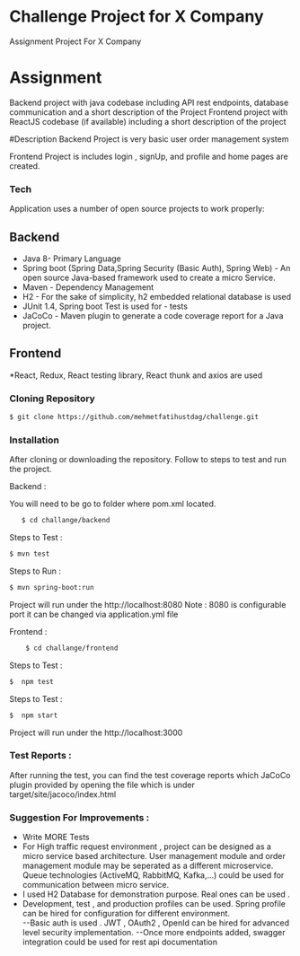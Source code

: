 # Challenge Project for X Company
Assignment Project For X Company

# Assignment 
Backend project with java codebase including API rest endpoints, database communication and a short description of the Project
Frontend project with ReactJS codebase (if available) including a short description of the project

#Description
Backend Project is very basic user order management system

Frontend Project is includes login , signUp, and profile and home pages are created.



### Tech

Application uses a number of open source projects to work properly:

## Backend
* Java 8- Primary Language
* Spring boot (Spring Data,Spring Security (Basic Auth), Spring Web) - An open source Java-based framework used to create a micro Service.
* Maven - Dependency Management
* H2 - For the sake of simplicity, h2 embedded relational database is used
* JUnit 1.4, Spring boot Test is used for - tests
* JaCoCo - Maven plugin to generate a code coverage report for a Java project.


## Frontend

*React, Redux, React testing library, React thunk and axios are used

### Cloning Repository
```sh
$ git clone https://github.com/mehmetfatihustdag/challenge.git
```

### Installation
 

After cloning or downloading the repository. Follow to steps to test and run the project.

Backend : 

You will need to be go to  folder where pom.xml located.
  ```sh
     $ cd challange/backend
  ```


Steps to Test : 
```sh
$ mvn test
```
Steps to Run :
```sh
$ mvn spring-boot:run
```

Project will run under the http://localhost:8080 
Note : 8080 is configurable port it can be changed via application.yml file


Frontend : 


 ```sh
     $ cd challange/frontend
  ```
  
Steps to Test :
```sh
$  npm test
```  

Steps to Test :
```sh
$  npm start
```  

Project will run under the http://localhost:3000 

### Test Reports :

After running the test, you can find the test coverage reports which JaCoCo plugin provided by opening the file which is under target/site/jacoco/index.html

### Suggestion For Improvements :  
 - Write MORE Tests
 - For High traffic request environment , project can be designed as a micro service based architecture. User management module and order management module may be seperated as a different microservice. 
 Queue technologies (ActiveMQ, RabbitMQ, Kafka,...) could be used for communication between micro service. 
 - I used H2 Database for demonstration purpose. Real ones can be used . 
 - Development, test , and production profiles can be used. Spring profile can be hired for configuration for different environment.  
 --Basic auth is used . JWT , OAuth2 , OpenId can be hired for advanced level security implementation.
 --Once more endpoints added, swagger integration could be used for rest api documentation
 




